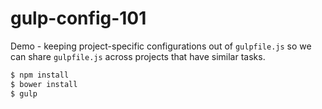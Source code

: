 # gulp-config-101

Demo - keeping project-specific configurations out of `gulpfile.js` so we can share `gulpfile.js` across projects that have similar tasks.

```sh
$ npm install
$ bower install
$ gulp
```
